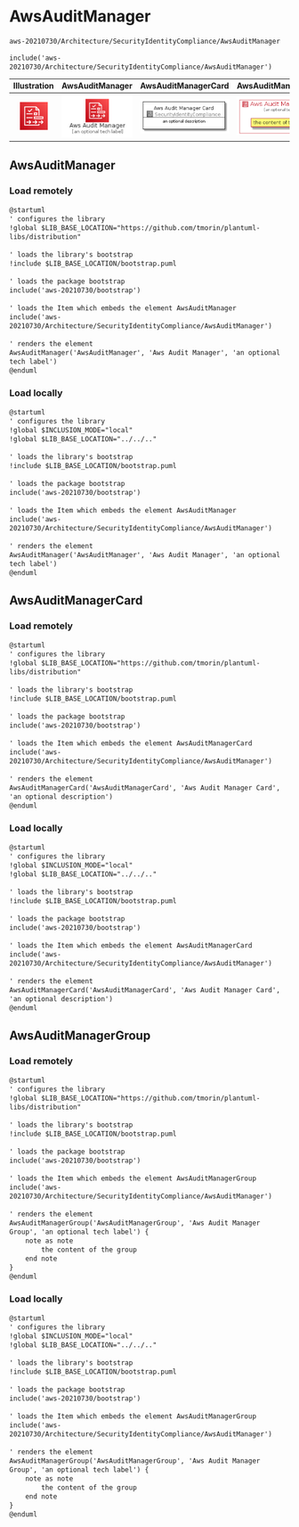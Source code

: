 # AwsAuditManager


```text
aws-20210730/Architecture/SecurityIdentityCompliance/AwsAuditManager
```

```text
include('aws-20210730/Architecture/SecurityIdentityCompliance/AwsAuditManager')
```



| Illustration | AwsAuditManager | AwsAuditManagerCard | AwsAuditManagerGroup |
| :---: | :---: | :---: | :---: |
| ![illustration for Illustration](../../../aws-20210730/Architecture/SecurityIdentityCompliance/AwsAuditManager.png) | ![illustration for AwsAuditManager](../../../aws-20210730/Architecture/SecurityIdentityCompliance/AwsAuditManager.Local.png) | ![illustration for AwsAuditManagerCard](../../../aws-20210730/Architecture/SecurityIdentityCompliance/AwsAuditManagerCard.Local.png) | ![illustration for AwsAuditManagerGroup](../../../aws-20210730/Architecture/SecurityIdentityCompliance/AwsAuditManagerGroup.Local.png) |




## AwsAuditManager

### Load remotely
```plantuml
@startuml
' configures the library
!global $LIB_BASE_LOCATION="https://github.com/tmorin/plantuml-libs/distribution"

' loads the library's bootstrap
!include $LIB_BASE_LOCATION/bootstrap.puml

' loads the package bootstrap
include('aws-20210730/bootstrap')

' loads the Item which embeds the element AwsAuditManager
include('aws-20210730/Architecture/SecurityIdentityCompliance/AwsAuditManager')

' renders the element
AwsAuditManager('AwsAuditManager', 'Aws Audit Manager', 'an optional tech label')
@enduml
```

### Load locally
```plantuml
@startuml
' configures the library
!global $INCLUSION_MODE="local"
!global $LIB_BASE_LOCATION="../../.."

' loads the library's bootstrap
!include $LIB_BASE_LOCATION/bootstrap.puml

' loads the package bootstrap
include('aws-20210730/bootstrap')

' loads the Item which embeds the element AwsAuditManager
include('aws-20210730/Architecture/SecurityIdentityCompliance/AwsAuditManager')

' renders the element
AwsAuditManager('AwsAuditManager', 'Aws Audit Manager', 'an optional tech label')
@enduml
```

## AwsAuditManagerCard

### Load remotely
```plantuml
@startuml
' configures the library
!global $LIB_BASE_LOCATION="https://github.com/tmorin/plantuml-libs/distribution"

' loads the library's bootstrap
!include $LIB_BASE_LOCATION/bootstrap.puml

' loads the package bootstrap
include('aws-20210730/bootstrap')

' loads the Item which embeds the element AwsAuditManagerCard
include('aws-20210730/Architecture/SecurityIdentityCompliance/AwsAuditManager')

' renders the element
AwsAuditManagerCard('AwsAuditManagerCard', 'Aws Audit Manager Card', 'an optional description')
@enduml
```

### Load locally
```plantuml
@startuml
' configures the library
!global $INCLUSION_MODE="local"
!global $LIB_BASE_LOCATION="../../.."

' loads the library's bootstrap
!include $LIB_BASE_LOCATION/bootstrap.puml

' loads the package bootstrap
include('aws-20210730/bootstrap')

' loads the Item which embeds the element AwsAuditManagerCard
include('aws-20210730/Architecture/SecurityIdentityCompliance/AwsAuditManager')

' renders the element
AwsAuditManagerCard('AwsAuditManagerCard', 'Aws Audit Manager Card', 'an optional description')
@enduml
```

## AwsAuditManagerGroup

### Load remotely
```plantuml
@startuml
' configures the library
!global $LIB_BASE_LOCATION="https://github.com/tmorin/plantuml-libs/distribution"

' loads the library's bootstrap
!include $LIB_BASE_LOCATION/bootstrap.puml

' loads the package bootstrap
include('aws-20210730/bootstrap')

' loads the Item which embeds the element AwsAuditManagerGroup
include('aws-20210730/Architecture/SecurityIdentityCompliance/AwsAuditManager')

' renders the element
AwsAuditManagerGroup('AwsAuditManagerGroup', 'Aws Audit Manager Group', 'an optional tech label') {
    note as note
        the content of the group
    end note
}
@enduml
```

### Load locally
```plantuml
@startuml
' configures the library
!global $INCLUSION_MODE="local"
!global $LIB_BASE_LOCATION="../../.."

' loads the library's bootstrap
!include $LIB_BASE_LOCATION/bootstrap.puml

' loads the package bootstrap
include('aws-20210730/bootstrap')

' loads the Item which embeds the element AwsAuditManagerGroup
include('aws-20210730/Architecture/SecurityIdentityCompliance/AwsAuditManager')

' renders the element
AwsAuditManagerGroup('AwsAuditManagerGroup', 'Aws Audit Manager Group', 'an optional tech label') {
    note as note
        the content of the group
    end note
}
@enduml
```

